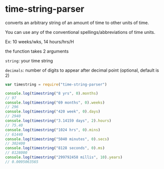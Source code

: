 # time-string-parser
converts an arbitrary string of an amount of time to other units of time.

You can use any of the conventional spellings/abbreviations of time units.

Ex: 10 weeks/wks, 14 hours/hrs/H

the function takes 2 arguments

`string`: your time string

`decimals`: number of digits to appear after decimal point (optional, default is 2)


```javascript
var timestring = require("time-string-parser")

console.log(timestring("8 yrs", 0).months)
// 97
console.log(timestring("69 months", 0).weeks)
// 296
console.log(timestring("420 week", 0).days)
// 2940
console.log(timestring("3.14159 days", 2).hours)
// 75.40
console.log(timestring("1024 hrs", 0).mins)
// 61440
console.log(timestring("5040 minutes", 0).secs)
// 302400
console.log(timestring("8128 seconds", 0).ms)
// 8128000
console.log(timestring("299792458 millis", 10).years)
// 0.0095063565

```
